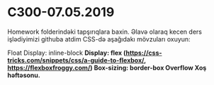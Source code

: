 # C300-07.05.2019
Homework folderindəki tapşırıqlara baxin.
Əlavə olaraq kecen ders işlədiyimizi githuba atdim
CSS-də aşağıdakı mövzuları oxuyun:

Float
Display: inline-block
<b>Display: flex (https://css-tricks.com/snippets/css/a-guide-to-flexbox/, 
<br>
https://flexboxfroggy.com/)<b>
Box-sizing: border-box
Overflow
Xoş həftəsonu.

